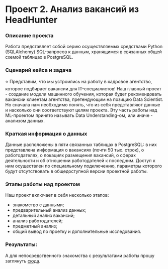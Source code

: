 # Проект 2. Анализ вакансий из HeadHunter

### Описание проекта

Работа представляет собой серию осуществляемых средствами Python (SQLAlchemy) SQL-запросов к данным, хранящимся в связанных общей схемой таблицах в PostgreSQL.

### Сценарий кейса и задача

⭐ Представим, что мы устроились на работу в кадровое агентство, которое подбирает вакансии для IT-специалистов! Наш главный проект - создание модели машинного обучения, которая будет рекомендовать вакансии клиентам агентства, претендующим на позицию Data Scientist. Но сначала нам необходимо понять, что из себя представляют данные и насколько они соответствуют целям проекта. Эту часть работы над ML-проектом принято называть Data Understanding-ом, или иначе - анализом данных.

### Краткая информация о данных

Данные расположены в пяти связанных таблицах в PostgreSQL: в них представлена информация о вакансиях (почти 50 тыс. строк), о работодателях, о локациях размещения вакансий, о сферах деятельности и об отношении работодателей к последним. Доступ к ним осуществлен по специальному подключению, параметры которого будут отсутствовать в общедоступной версии проектной работы.

### Этапы работы над проектом  

Наш проект включает в себя несколько этапов:
- знакомство с данными;
- предварительный анализ данных;
- детальный анализ вакансий;
- анализ работодателей;
- предметный анализ;
- общий вывод по проетку и дополнительные исследования.

### Результаты:

А для непосредственного знакомства с результатами работы прошу заглянуть [сюда](https://github.com/khav-i/sf_data_science/blob/main/project_2/Project_2.%20%D0%90%D0%BD%D0%B0%D0%BB%D0%B8%D0%B7%20%D0%B2%D0%B0%D0%BA%D0%B0%D0%BD%D1%81%D0%B8%D0%B9%20%D0%B8%D0%B7%20HeadHunter.ipynb).
